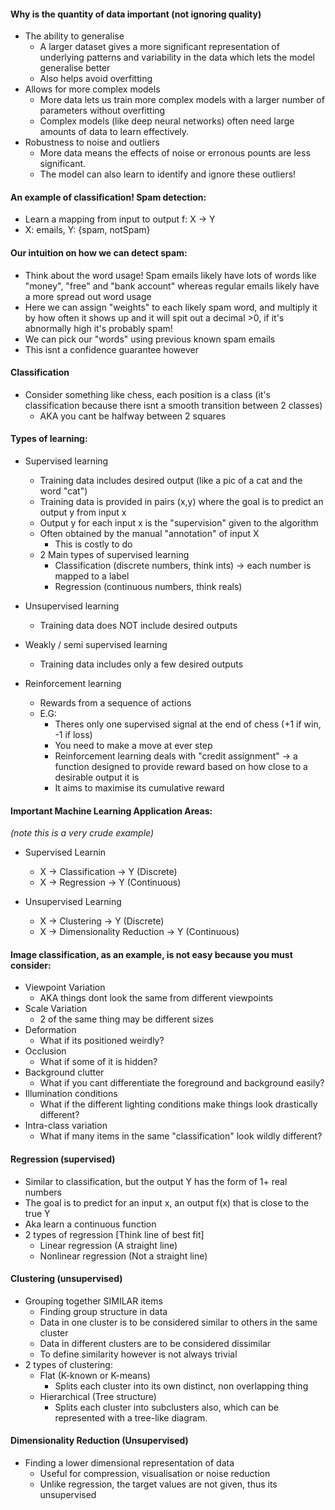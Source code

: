 #### Why is the quantity of data important (not ignoring quality)
- The ability to generalise
	- A larger dataset gives a more significant representation of underlying patterns and variability in the data which lets the model generalise better
	- Also helps avoid overfitting
- Allows for more complex models
	- More data lets us train more complex models with a larger number of parameters without overfitting
	- Complex models (like deep neural networks) often need large amounts of data to learn effectively.
- Robustness to noise and outliers
	- More data means the effects of noise or erronous pounts are less significant.
	- The model can also learn to identify and ignore these outliers!

#### An example of classification! Spam detection:
- Learn a mapping from input to output f: X -> Y
- X: emails, Y: {spam, notSpam}

#### Our intuition on how we can detect spam:
- Think about the word usage! Spam emails likely have lots of words like "money", "free" and "bank account" whereas regular emails likely have a more spread out word usage
-  Here we can assign "weights" to each likely spam word, and multiply it by how often it shows up and it will spit out a decimal >0, if it's abnormally high it's probably spam! 
- We can pick our "words" using previous known spam emails
- This isnt a confidence guarantee however

#### Classification
- Consider something like chess, each position is a class (it's classification because there isnt a smooth transition between 2 classes) 
	- AKA you cant be halfway between 2 squares

#### Types of learning:
- Supervised learning
	- Training data includes desired output (like a pic of a cat and the word "cat")
	- Training data is provided in pairs (x,y) where the goal is to predict an output y from input x
	- Output y for each input x is the "supervision" given to the algorithm
	- Often obtained by the manual "annotation" of input X
		- This is costly to do
	- 2 Main types of supervised learning
		- Classification (discrete numbers, think ints) -> each number is mapped to a label
		- Regression (continuous numbers, think reals)

- Unsupervised learning
	- Training data does NOT  include desired outputs

- Weakly / semi supervised learning
	- Training data includes only a few desired outputs

- Reinforcement learning
	- Rewards from a sequence of actions
	- E.G:
		- Theres only one supervised signal at the end of chess (+1 if win, -1 if loss)
		- You need to make a move at ever step
		- Reinforcement learning deals with "credit assignment" -> a function designed to provide reward based on how close to a desirable output it is
		- It aims to maximise its cumulative reward

#### Important Machine Learning Application Areas: 
*(note this is a very crude example)*
- Supervised Learnin
	- X -> Classification -> Y (Discrete)
	- X -> Regression -> Y (Continuous)

- Unsupervised Learning
	- X -> Clustering -> Y  (Discrete)
	- X -> Dimensionality Reduction -> Y (Continuous)

#### Image classification, as an example, is not easy because you must consider:
- Viewpoint Variation
	- AKA things dont look the same from different viewpoints
- Scale Variation
	- 2 of the same thing may be different sizes
- Deformation
	- What if its positioned weirdly? 
- Occlusion
	- What if some of it is hidden?
- Background clutter
	- What if you cant differentiate the foreground and background easily? 
- Illumination conditions
	- What if the different lighting conditions make things look drastically different?
- Intra-class variation
	- What if many items in the same "classification" look wildly different? 

#### Regression (supervised)
- Similar to classification, but the output Y has the form of 1+ real numbers
- The goal is to predict for an input x, an output f(x) that is close to the true Y
- Aka learn a continuous function
- 2 types of regression [Think line of best fit]
	- Linear regression (A straight line)
	- Nonlinear regression (Not a straight line)

#### Clustering (unsupervised)
- Grouping together SIMILAR items
	- Finding group structure in data
	- Data in one cluster is to be considered similar to others in the same cluster
	- Data in different clusters are to be considered dissimilar
	- To define similarity however is not always trivial
- 2 types of clustering: 
	- Flat (K-known or K-means)
		- Splits each cluster into its own distinct, non overlapping thing
	- Hierarchical (Tree structure)
		- Splits each cluster into subclusters also, which can be represented with a tree-like diagram.

#### Dimensionality Reduction (Unsupervised)
- Finding a lower dimensional representation of data
	- Useful for compression, visualisation or noise reduction
	- Unlike regression, the target values are not given, thus its unsupervised